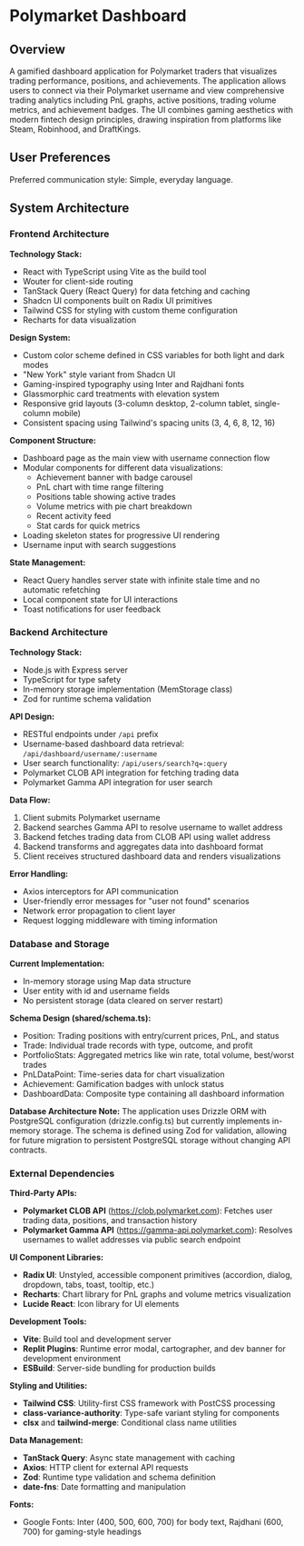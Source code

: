 # Polymarket Dashboard

## Overview

A gamified dashboard application for Polymarket traders that visualizes trading performance, positions, and achievements. The application allows users to connect via their Polymarket username and view comprehensive trading analytics including PnL graphs, active positions, trading volume metrics, and achievement badges. The UI combines gaming aesthetics with modern fintech design principles, drawing inspiration from platforms like Steam, Robinhood, and DraftKings.

## User Preferences

Preferred communication style: Simple, everyday language.

## System Architecture

### Frontend Architecture

**Technology Stack:**
- React with TypeScript using Vite as the build tool
- Wouter for client-side routing
- TanStack Query (React Query) for data fetching and caching
- Shadcn UI components built on Radix UI primitives
- Tailwind CSS for styling with custom theme configuration
- Recharts for data visualization

**Design System:**
- Custom color scheme defined in CSS variables for both light and dark modes
- "New York" style variant from Shadcn UI
- Gaming-inspired typography using Inter and Rajdhani fonts
- Glassmorphic card treatments with elevation system
- Responsive grid layouts (3-column desktop, 2-column tablet, single-column mobile)
- Consistent spacing using Tailwind's spacing units (3, 4, 6, 8, 12, 16)

**Component Structure:**
- Dashboard page as the main view with username connection flow
- Modular components for different data visualizations:
  - Achievement banner with badge carousel
  - PnL chart with time range filtering
  - Positions table showing active trades
  - Volume metrics with pie chart breakdown
  - Recent activity feed
  - Stat cards for quick metrics
- Loading skeleton states for progressive UI rendering
- Username input with search suggestions

**State Management:**
- React Query handles server state with infinite stale time and no automatic refetching
- Local component state for UI interactions
- Toast notifications for user feedback

### Backend Architecture

**Technology Stack:**
- Node.js with Express server
- TypeScript for type safety
- In-memory storage implementation (MemStorage class)
- Zod for runtime schema validation

**API Design:**
- RESTful endpoints under `/api` prefix
- Username-based dashboard data retrieval: `/api/dashboard/username/:username`
- User search functionality: `/api/users/search?q=:query`
- Polymarket CLOB API integration for fetching trading data
- Polymarket Gamma API integration for user search

**Data Flow:**
1. Client submits Polymarket username
2. Backend searches Gamma API to resolve username to wallet address
3. Backend fetches trading data from CLOB API using wallet address
4. Backend transforms and aggregates data into dashboard format
5. Client receives structured dashboard data and renders visualizations

**Error Handling:**
- Axios interceptors for API communication
- User-friendly error messages for "user not found" scenarios
- Network error propagation to client layer
- Request logging middleware with timing information

### Database and Storage

**Current Implementation:**
- In-memory storage using Map data structure
- User entity with id and username fields
- No persistent storage (data cleared on server restart)

**Schema Design (shared/schema.ts):**
- Position: Trading positions with entry/current prices, PnL, and status
- Trade: Individual trade records with type, outcome, and profit
- PortfolioStats: Aggregated metrics like win rate, total volume, best/worst trades
- PnLDataPoint: Time-series data for chart visualization
- Achievement: Gamification badges with unlock status
- DashboardData: Composite type containing all dashboard information

**Database Architecture Note:**
The application uses Drizzle ORM with PostgreSQL configuration (drizzle.config.ts) but currently implements in-memory storage. The schema is defined using Zod for validation, allowing for future migration to persistent PostgreSQL storage without changing API contracts.

### External Dependencies

**Third-Party APIs:**
- **Polymarket CLOB API** (https://clob.polymarket.com): Fetches user trading data, positions, and transaction history
- **Polymarket Gamma API** (https://gamma-api.polymarket.com): Resolves usernames to wallet addresses via public search endpoint

**UI Component Libraries:**
- **Radix UI**: Unstyled, accessible component primitives (accordion, dialog, dropdown, tabs, toast, tooltip, etc.)
- **Recharts**: Chart library for PnL graphs and volume metrics visualization
- **Lucide React**: Icon library for UI elements

**Development Tools:**
- **Vite**: Build tool and development server
- **Replit Plugins**: Runtime error modal, cartographer, and dev banner for development environment
- **ESBuild**: Server-side bundling for production builds

**Styling and Utilities:**
- **Tailwind CSS**: Utility-first CSS framework with PostCSS processing
- **class-variance-authority**: Type-safe variant styling for components
- **clsx** and **tailwind-merge**: Conditional class name utilities

**Data Management:**
- **TanStack Query**: Async state management with caching
- **Axios**: HTTP client for external API requests
- **Zod**: Runtime type validation and schema definition
- **date-fns**: Date formatting and manipulation

**Fonts:**
- Google Fonts: Inter (400, 500, 600, 700) for body text, Rajdhani (600, 700) for gaming-style headings
